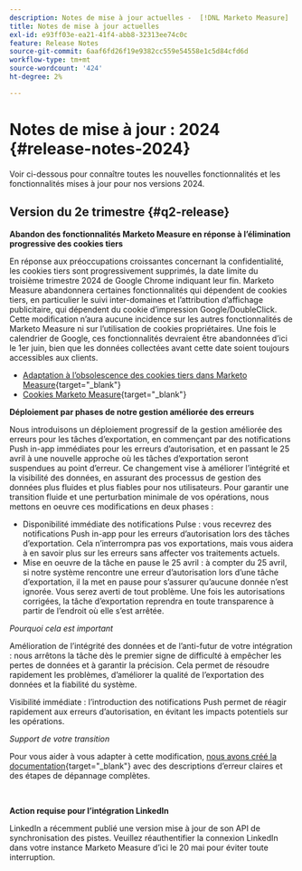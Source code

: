 ```yaml
---
description: Notes de mise à jour actuelles -  [!DNL Marketo Measure]
title: Notes de mise à jour actuelles
exl-id: e93ff03e-ea21-41f4-abb8-32313ee74c0c
feature: Release Notes
source-git-commit: 6aaf6fd26f19e9382cc559e54558e1c5d84cfd6d
workflow-type: tm+mt
source-wordcount: '424'
ht-degree: 2%

---
```


# Notes de mise à jour : 2024 {#release-notes-2024}

Voir ci-dessous pour connaître toutes les nouvelles fonctionnalités et les fonctionnalités mises à jour pour nos versions 2024.

## Version du 2e trimestre {#q2-release}

<p>

**Abandon des fonctionnalités Marketo Measure en réponse à l’élimination progressive des cookies tiers**

En réponse aux préoccupations croissantes concernant la confidentialité, les cookies tiers sont progressivement supprimés, la date limite du troisième trimestre 2024 de Google Chrome indiquant leur fin. Marketo Measure abandonnera certaines fonctionnalités qui dépendent de cookies tiers, en particulier le suivi inter-domaines et l’attribution d’affichage publicitaire, qui dépendent du cookie d’impression Google/DoubleClick. Cette modification n’aura aucune incidence sur les autres fonctionnalités de Marketo Measure ni sur l’utilisation de cookies propriétaires. Une fois le calendrier de Google, ces fonctionnalités devraient être abandonnées d’ici le 1er juin, bien que les données collectées avant cette date soient toujours accessibles aux clients.

* [Adaptation à l’obsolescence des cookies tiers dans Marketo Measure](https://nation.marketo.com/t5/employee-blogs/adapting-to-third-party-cookie-deprecation-in-marketo-measure/ba-p/345110){target="_blank"}
* [Cookies Marketo Measure](/help/marketo-measure-tracking/setting-up-tracking/marketo-measure-cookies.md){target="_blank"}

**Déploiement par phases de notre gestion améliorée des erreurs**

Nous introduisons un déploiement progressif de la gestion améliorée des erreurs pour les tâches d’exportation, en commençant par des notifications Push in-app immédiates pour les erreurs d’autorisation, et en passant le 25 avril à une nouvelle approche où les tâches d’exportation seront suspendues au point d’erreur. Ce changement vise à améliorer l’intégrité et la visibilité des données, en assurant des processus de gestion des données plus fluides et plus fiables pour nos utilisateurs. Pour garantir une transition fluide et une perturbation minimale de vos opérations, nous mettons en oeuvre ces modifications en deux phases :

* Disponibilité immédiate des notifications Pulse : vous recevrez des notifications Push in-app pour les erreurs d’autorisation lors des tâches d’exportation. Cela n’interrompra pas vos exportations, mais vous aidera à en savoir plus sur les erreurs sans affecter vos traitements actuels.
* Mise en oeuvre de la tâche en pause le 25 avril : à compter du 25 avril, si notre système rencontre une erreur d’autorisation lors d’une tâche d’exportation, il la met en pause pour s’assurer qu’aucune donnée n’est ignorée. Vous serez averti de tout problème. Une fois les autorisations corrigées, la tâche d’exportation reprendra en toute transparence à partir de l’endroit où elle s’est arrêtée.

_Pourquoi cela est important_

Amélioration de l’intégrité des données et de l’anti-futur de votre intégration : nous arrêtons la tâche dès le premier signe de difficulté à empêcher les pertes de données et à garantir la précision. Cela permet de résoudre rapidement les problèmes, d’améliorer la qualité de l’exportation des données et la fiabilité du système.

Visibilité immédiate : l’introduction des notifications Push permet de réagir rapidement aux erreurs d’autorisation, en évitant les impacts potentiels sur les opérations.

_Support de votre transition_

Pour vous aider à vous adapter à cette modification, [nous avons créé la documentation](/help/configuration-and-setup/getting-started-with-marketo-measure/error-notifications.md){target="_blank"} avec des descriptions d’erreur claires et des étapes de dépannage complètes.

<br>

**Action requise pour l’intégration LinkedIn**

LinkedIn a récemment publié une version mise à jour de son API de synchronisation des pistes. Veuillez réauthentifier la connexion LinkedIn dans votre instance Marketo Measure d’ici le 20 mai pour éviter toute interruption.

